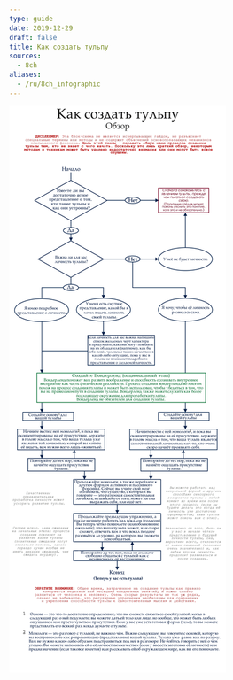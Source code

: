 ```yaml
---
type: guide
date: 2019-12-29
draft: false
title: Как создать тульпу
sources:
  - 8ch
aliases:
  - /ru/8ch_infographic
---
```

![](rus_8ch.infographic.png)


